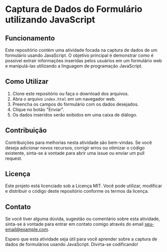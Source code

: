 # Captura de Dados do Formulário utilizando JavaScript

## Funcionamento

Este repositório contém uma atividade focada na captura de dados de um formulário usando JavaScript. O objetivo principal é demonstrar como é possível extrair informações inseridas pelos usuários em um formulário web e manipulá-las utilizando a linguagem de programação JavaScript.

## Como Utilizar

1. Clone este repositório ou faça o download dos arquivos.
2. Abra o arquivo `index.html` em um navegador web.
3. Preencha os campos do formulário com os dados desejados.
4. Clique no botão "Enviar".
5. Os dados inseridos serão exibidos em uma caixa de diálogo.

## Contribuição

Contribuições para melhorias nesta atividade são bem-vindas. Se você deseja adicionar novos recursos, corrigir erros ou otimizar o código existente, sinta-se à vontade para abrir uma issue ou enviar um pull request.

## Licença

Este projeto está licenciado sob a Licença MIT. Você pode utilizar, modificar e distribuir o código deste repositório conforme os termos da licença.

## Contato

Se você tiver alguma dúvida, sugestão ou comentário sobre esta atividade, sinta-se à vontade para entrar em contato comigo através do email seu-email@example.com.

Espero que esta atividade seja útil para você aprender sobre a captura de dados de formulários usando JavaScript. Divirta-se codificando!

